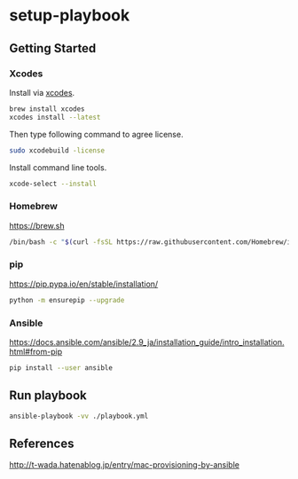 # setup-playbook

## Getting Started

### Xcodes

Install via [xcodes](https://github.com/XcodesOrg/xcodes).

```sh
brew install xcodes
xcodes install --latest
```

Then type following command to agree license.

```sh
sudo xcodebuild -license
```

Install command line tools.

```sh
xcode-select --install
```

### Homebrew

https://brew.sh

```sh
/bin/bash -c "$(curl -fsSL https://raw.githubusercontent.com/Homebrew/install/HEAD/install.sh)"
```

### pip

https://pip.pypa.io/en/stable/installation/

```sh
python -m ensurepip --upgrade
```

### Ansible

https://docs.ansible.com/ansible/2.9_ja/installation_guide/intro_installation.html#from-pip

```sh
pip install --user ansible
```

## Run playbook

```sh
ansible-playbook -vv ./playbook.yml
```

## References

http://t-wada.hatenablog.jp/entry/mac-provisioning-by-ansible
